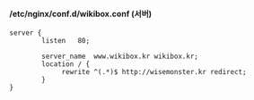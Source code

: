 #### /etc/nginx/conf.d/wikibox.conf (서버)

```less
server {
        listen   80;

        server_name  www.wikibox.kr wikibox.kr;
        location / {
             rewrite ^(.*)$ http://wisemonster.kr redirect;
        }
}
```

